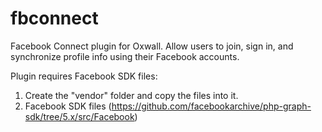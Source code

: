 # fbconnect
Facebook Connect plugin for Oxwall. Allow users to join, sign in, and synchronize profile info using their Facebook accounts.

Plugin requires Facebook SDK files:
1) Create the "vendor" folder and copy the files into it. 
2) Facebook SDK files (https://github.com/facebookarchive/php-graph-sdk/tree/5.x/src/Facebook)
